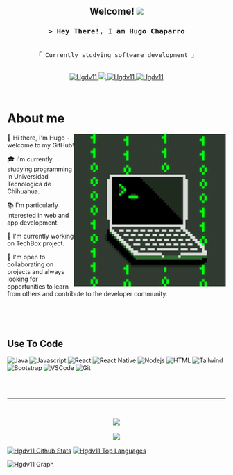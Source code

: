 <h2 align="center">
  Welcome!
  <img src="https://media.giphy.com/media/hvRJCLFzcasrR4ia7z/giphy.gif" width="28">
</h2>

<!-- Intro  -->
<h3 align="center">
        <samp>&gt; Hey There!, I am Hugo Chaparro
        </samp>
</h3>

<p align="center"> 
  <samp>
    <br>
    「 Currently studying software development 」
    <br>
    <br>
  </samp>
</p>

<p align="center">
 <a href="https://www.linkedin.com/in/hugo-chaparro-estrada-3a5bb6290?utm_source=share&utm_campaign=share_via&utm_content=profile&utm_medium=ios_app" target="_blank">
  <img src="https://img.shields.io/badge/LinkedIn-0077B5?style=for-the-badge&logo=linkedin&logoColor=white" alt="Hgdv11"/>
 </a>
 <a href="#" target="_blank">
  <img src="https://img.shields.io/badge/Twitter-1DA1F2?style=for-the-badge&logo=twitter&logoColor=white" />
 </a>
 <a href="#" target="_blank">
  <img src="https://img.shields.io/badge/Instagram-fe4164?style=for-the-badge&logo=instagram&logoColor=white" alt="Hgdv11" />
 </a> 
 <a href="#" target="_blank">
  <img src="https://img.shields.io/badge/Facebook-20BEFF?&style=for-the-badge&logo=facebook&logoColor=white" alt="Hgdv11"  />
  </a> 
</p>
<br />

<!-- About Section -->

# About me

<p>
 <img align="right" width="350" src="/assets/coding-animated.gif" alt="Coding gif" />
  
 
 👋 Hi there, I'm Hugo - welcome to my GitHub!

🎓 I'm currently studying programming in Universidad Tecnologica de Chihuahua. 

📚 I'm particularly interested in web and app development.

🌱 I'm currently working on TechBox project.

🤝 I'm open to collaborating on projects and always looking for opportunities to learn from others and contribute to the developer community.



</p>

<br/>
<br/>
<br/>

## Use To Code

![Java](https://img.shields.io/badge/Java-ED8B00?style=for-the-badge&logo=openjdk&logoColor=white)
![Javascript](https://img.shields.io/badge/Javascript-F0DB4F?style=for-the-badge&labelColor=black&logo=javascript&logoColor=F0DB4F)
![React](https://img.shields.io/badge/-React-61DBFB?style=for-the-badge&labelColor=black&logo=react&logoColor=61DBFB)
![React Native](https://img.shields.io/badge/React_Native-20232A?style=for-the-badge&logo=react&logoColor=61DAFB)
![Nodejs](https://img.shields.io/badge/Nodejs-3C873A?style=for-the-badge&labelColor=black&logo=node.js&logoColor=3C873A)
![HTML](https://img.shields.io/badge/HTML5-E34F26?style=for-the-badge&logo=html5&logoColor=white)
![Tailwind](https://img.shields.io/badge/Tailwind_CSS-092749?style=for-the-badge&logo=tailwindcss&logoColor=06B6D4&labelColor=000000)
![Bootstrap](https://img.shields.io/badge/Bootstrap-563D7C?style=for-the-badge&logo=bootstrap&logoColor=white)
![VSCode](https://img.shields.io/badge/Visual_Studio-0078d7?style=for-the-badge&logo=visual%20studio&logoColor=white)
![Git](https://img.shields.io/badge/Git-F05032?style=for-the-badge&logo=git&logoColor=white)

<br/>

<br/>
<hr/>
<br/>

<p align="center">
  <a href="https://github.com/Hgdv11">
    <img src="https://github-readme-streak-stats.herokuapp.com/?user=Hgdv11&theme=radical&border=7F3FBF&background=0D1117"/>
  </a>
</p>

<p align="center">
  <a href="https://github.com/Hgdv11">
    <img src="https://github-profile-summary-cards.vercel.app/api/cards/profile-details?username=Hgdv11&theme=radical"/>
  </a>
</p>

<a> 
    <a href="https://github.com/Hgdv11"><img alt="Hgdv11 Github Stats" src="https://denvercoder1-github-readme-stats.vercel.app/api?username=Hgdv11&show_icons=true&count_private=true&theme=react&border_color=7F3FBF&bg_color=0D1117&title_color=F85D7F&icon_color=F8D866" height="192px" width="49.5%"/></a>
  <a href="https://github.com/Hgdv11"><img alt="Hgdv11 Top Languages" src="https://denvercoder1-github-readme-stats.vercel.app/api/top-langs/?username=Hgdv11&langs_count=8&layout=compact&theme=react&border_color=7F3FBF&bg_color=0D1117&title_color=F85D7F&icon_color=F8D866" height="192px" width="49.5%"/></a>
  <br/>
</a>

![Hgdv11 Graph](https://github-readme-activity-graph.vercel.app/graph?username=Hgdv11&custom_title=%20GitHub%20Activity%20Graph&bg_color=0D1117&color=7F3FBF&line=7F3FBF&point=7F3FBF&area_color=FFFFFF&title_color=FFFFFF&area=true)

